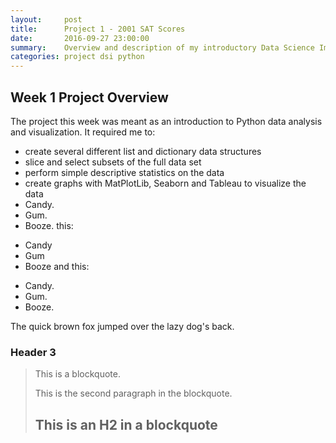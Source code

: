 ```yaml
---
layout:     post
title:      Project 1 - 2001 SAT Scores
date:       2016-09-27 23:00:00
summary:    Overview and description of my introductory Data Science Immersive project
categories: project dsi python
---
```


Week 1 Project Overview
---------------------
The project this week was meant as an introduction to Python data analysis and visualization. It required me to:

*   create several different list and dictionary data structures
*   slice and select subsets of the full data set
*   perform simple descriptive statistics on the data
*   create graphs with MatPlotLib, Seaborn and Tableau to visualize the data
*   Candy.
*   Gum.
*   Booze.
this:

+ Candy
+ Gum
+ Booze
and this:

-   Candy.
-   Gum.
-   Booze.

The quick brown fox jumped over the lazy
dog's back.

### Header 3

> This is a blockquote.
>
> This is the second paragraph in the blockquote.
>
> ## This is an H2 in a blockquote
